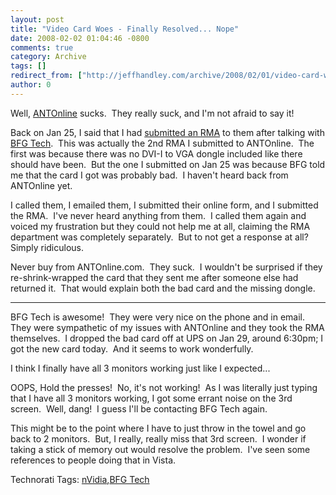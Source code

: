 ```yaml
---
layout: post
title: "Video Card Woes - Finally Resolved... Nope"
date: 2008-02-02 01:04:46 -0800
comments: true
category: Archive
tags: []
redirect_from: ["http://jeffhandley.com/archive/2008/02/01/video-card-woes---finally-resolved.-nope"]
author: 0
---
```

<!-- more -->
<p>Well, <a href="http://ANTOnline.com" target="_blank">ANTOnline</a> sucks.  They really suck, and I'm not afraid to say it!</p>  <p>Back on Jan 25, I said that I had <a href="http://blog.jeffhandley.com/archive/2008/01/25/never-ending-video-card-woes.aspx" target="_blank">submitted an RMA</a> to them after talking with <a href="http://www.bfgtech.com" target="_blank">BFG Tech</a>.  This was actually the 2nd RMA I submitted to ANTOnline.  The first was because there was no DVI-I to VGA dongle included like there should have been.  But the one I submitted on Jan 25 was because BFG told me that the card I got was probably bad.  I haven't heard back from ANTOnline yet.</p>  <p>I called them, I emailed them, I submitted their online form, and I submitted the RMA.  I've never heard anything from them.  I called them again and voiced my frustration but they could not help me at all, claiming the RMA department was completely separately.  But to not get a response at all?  Simply ridiculous.</p>  <p>Never buy from ANTOnline.com.  They suck.  I wouldn't be surprised if they re-shrink-wrapped the card that they sent me after someone else had returned it.  That would explain both the bad card and the missing dongle.</p>  <p>   </p><hr />BFG Tech is awesome!  They were very nice on the phone and in email.  They were sympathetic of my issues with ANTOnline and they took the RMA themselves.  I dropped the bad card off at UPS on Jan 29, around 6:30pm; I got the new card today.  And it seems to work wonderfully.  <p>I think I finally have all 3 monitors working just like I expected...</p>  <p>OOPS, Hold the presses!  No, it's not working!  As I was literally just typing that I have all 3 monitors working, I got some errant noise on the 3rd screen.  Well, dang!  I guess I'll be contacting BFG Tech again.</p>  <p>This might be to the point where I have to just throw in the towel and go back to 2 monitors.  But, I really, really miss that 3rd screen.  I wonder if taking a stick of memory out would resolve the problem.  I've seen some references to people doing that in Vista.</p>  <div class="wlWriterSmartContent" id="scid:0767317B-992E-4b12-91E0-4F059A8CECA8:e5d80b55-fbe2-439e-9490-ee05edea524f" style="padding-right: 0px; display: inline; padding-left: 0px; padding-bottom: 0px; margin: 0px; padding-top: 0px">Technorati Tags: <a href="http://technorati.com/tags/nVidia" rel="tag">nVidia</a>,<a href="http://technorati.com/tags/BFG%20Tech" rel="tag">BFG Tech</a></div>

